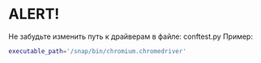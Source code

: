 # ALERT!
Не забудьте изменить путь к драйверам в файле: conftest.py
Пример:

```sh
executable_path='/snap/bin/chromium.chromedriver'
```
